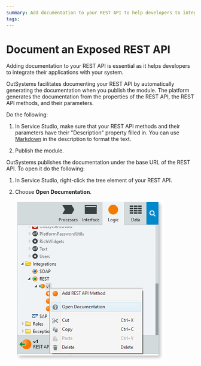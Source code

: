 ```yaml
---
summary: Add documentation to your REST API to help developers to integrate their applications with your system.
tags: 
---
```


# Document an Exposed REST API

Adding documentation to your REST API is essential as it helps developers to integrate their applications with your system.

OutSystems facilitates documenting your REST API by automatically generating the documentation when you publish the module. The platform generates the documentation from the properties of the REST API, the REST API methods, and their parameters.

Do the following:

1. In Service Studio, make sure that your REST API methods and their parameters have their "Description" property filled in. You can use [Markdown](http://daringfireball.net/projects/markdown/syntax) in the description to format the text.

1. Publish the module.

OutSystems publishes the documentation under the base URL of the REST API. To open it do the following:

1. In Service Studio, right-click the tree element of your REST API.

1. Choose **Open Documentation**.

    ![](images/ss-rest-open-documentation.png)
